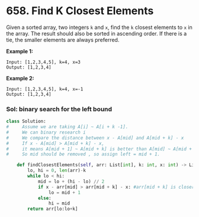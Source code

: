 # 658. Find K Closest Elements

Given a sorted array, two integers `k` and `x`, find the `k` closest elements to `x` in the array. The result should also be sorted in ascending order. If there is a tie, the smaller elements are always preferred.

**Example 1:**  


```text
Input: [1,2,3,4,5], k=4, x=3
Output: [1,2,3,4]
```

**Example 2:**  


```text
Input: [1,2,3,4,5], k=4, x=-1
Output: [1,2,3,4]
```

### Sol: binary search for the left bound

```python
class Solution:
#     Assume we are taking A[i] ~ A[i + k -1].
#     We can binary research i
#     We compare the distance between x - A[mid] and A[mid + k] - x
#     If x - A[mid] > A[mid + k] - x,
#     it means A[mid + 1] ~ A[mid + k] is better than A[mid] ~ A[mid + k - 1],
#     So mid should be removed , so assign left = mid + 1.

    def findClosestElements(self, arr: List[int], k: int, x: int) -> List[int]:
        lo, hi = 0, len(arr)-k
        while lo < hi:
            mid = lo + (hi - lo) // 2
            if x - arr[mid] > arr[mid + k] - x: #arr[mid + k] is closer so arr[mid] should be removed
                lo = mid + 1
            else:
                hi = mid
        return arr[lo:lo+k]
```

